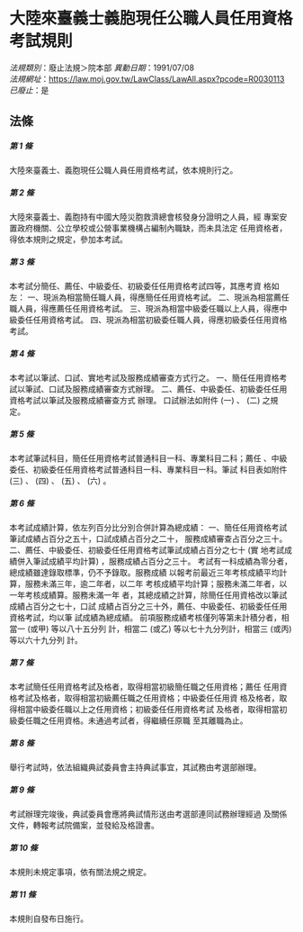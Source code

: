 # 大陸來臺義士義胞現任公職人員任用資格考試規則

*法規類別*：廢止法規＞院本部
*異動日期*：1991/07/08  
*法規網址*：https://law.moj.gov.tw/LawClass/LawAll.aspx?pcode=R0030113
*已廢止*：是


## 法條
##### 第 1 條
大陸來臺義士、義胞現任公職人員任用資格考試，依本規則行之。


##### 第 2 條
大陸來臺義士、義胞持有中國大陸災胞救濟總會核發身分證明之人員，經
專案安置政府機關、公立學校或公營事業機構占編制內職缺，而未具法定
任用資格者，得依本規則之規定，參加本考試。


##### 第 3 條
本考試分簡任、薦任、中級委任、初級委任任用資格考試四等，其應考資
格如左：
一、現派為相當簡任職人員，得應簡任任用資格考試。
二、現派為相當薦任職人員，得應薦任任用資格考試。
三、現派為相當中級委任職以上人員，得應中級委任任用資格考試。
四、現派為相當初級委任職人員，得應初級委任任用資格考試。


##### 第 4 條
本考試以筆試、口試、實地考試及服務成績審查方式行之。
一、簡任任用資格考試以筆試、口試及服務成績審查方式辦理。
二、薦任、中級委任、初級委任任用資格考試以筆試及服務成績審查方式
    辦理。
口試辦法如附件 (一) 、 (二) 之規定。


##### 第 5 條
本考試筆試科目，簡任任用資格考試普通科目一科、專業科目二科；薦任
、中級委任、初級委任任用資格考試普通科目一科、專業科目一科。筆試
科目表如附件 (三) 、 (四) 、 (五) 、 (六) 。


##### 第 6 條
本考試成績計算，依左列百分比分別合併計算為總成績：
一、簡任任用資格考試筆試成績占百分之五十，口試成績占百分之二十，
    服務成績審查占百分之三十。
二、薦任、中級委任、初級委任任用資格考試筆試成績占百分之七十 (實
    地考試成績併入筆試成績平均計算) ，服務成績占百分之三十。
考試有一科成績為零分者，總成績雖達錄取標準，仍不予錄取。服務成績
以報考前最近三年考核成績平均計算，服務未滿三年，逾二年者，以二年
考核成績平均計算；服務未滿二年者，以一年考核成績算。服務未滿一年
者，其總成績之計算，除簡任任用資格改以筆試成績占百分之七十，口試
成績占百分之三十外，薦任、中級委任、初級委任任用資格考試，均以筆
試成績為總成績。
前項服務成績考核僅列等第未計積分者，相當一 (或甲) 等以八十五分列
計，相當二 (或乙) 等以七十九分列計，相當三 (或丙) 等以六十九分列
計。


##### 第 7 條
本考試簡任任用資格考試及格者，取得相當初級簡任職之任用資格；薦任
任用資格考試及格者，取得相當初級薦任職之任用資格；中級委任任用資
格及格者，取得相當中級委任職以上之任用資格；初級委任任用資格考試
及格者，取得相當初級委任職之任用資格。未通過考試者，得繼續任原職
至其離職為止。


##### 第 8 條
舉行考試時，依法組織典試委員會主持典試事宜，其試務由考選部辦理。


##### 第 9 條
考試辦理完竣後，典試委員會應將典試情形送由考選部連同試務辦理經過
及關係文件，轉報考試院備案，並發給及格證書。


##### 第 10 條
本規則未規定事項，依有關法規之規定。


##### 第 11 條
本規則自發布日施行。



